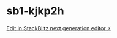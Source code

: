 # sb1-kjkp2h

[Edit in StackBlitz next generation editor ⚡️](https://stackblitz.com/~/github.com/sunseol/sb1-kjkp2h)